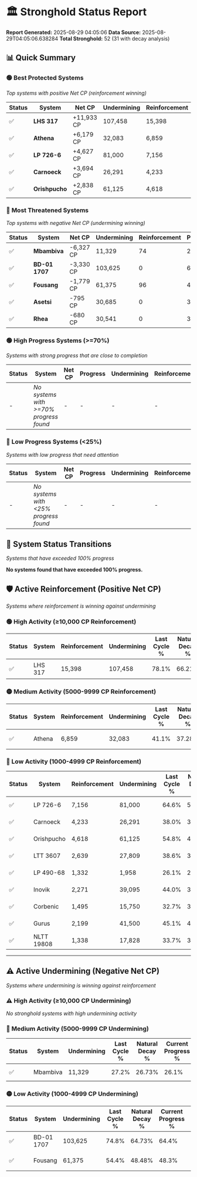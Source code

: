 # 🏛️ Stronghold Status Report

**Report Generated:** 2025-08-29 04:05:06
**Data Source:** 2025-08-29T04:05:06.638284
**Total Stronghold:** 52 (31 with decay analysis)

## 📊 Quick Summary

### 🟢 **Best Protected Systems**
*Top systems with positive Net CP (reinforcement winning)*

| Status | System | Net CP | Undermining | Reinforcement | Progress |
|--------|--------|--------|-------------|---------------|----------|
| ✅ | **LHS 317** | +11,933 CP | 107,458 | 15,398 | 67.4% |
| ✅ | **Athena** | +6,179 CP | 32,083 | 6,859 | 37.9% |
| ✅ | **LP 726-6** | +4,627 CP | 81,000 | 7,156 | 56.5% |
| ✅ | **Carnoeck** | +3,694 CP | 26,291 | 4,233 | 35.4% |
| ✅ | **Orishpucho** | +2,838 CP | 61,125 | 4,618 | 48.7% |

### 🔴 **Most Threatened Systems**
*Top systems with negative Net CP (undermining winning)*

| Status | System | Net CP | Undermining | Reinforcement | Progress |
|--------|--------|--------|-------------|---------------|----------|
| ✅ | **Mbambiva** | -6,327 CP | 11,329 | 74 | 26.1% |
| ✅ | **BD-01 1707** | -3,330 CP | 103,625 | 0 | 64.4% |
| ✅ | **Fousang** | -1,779 CP | 61,375 | 96 | 48.3% |
| ✅ | **Asetsi** | -795 CP | 30,685 | 0 | 36.6% |
| ✅ | **Rhea** | -680 CP | 30,541 | 0 | 36.6% |

### 🟢 **High Progress Systems (>=70%)**
*Systems with strong progress that are close to completion*

| Status | System | Net CP | Progress | Undermining | Reinforcement |
|--------|--------|--------|----------|-------------|---------------|
| - | *No systems with >=70% progress found* | - | - | - | - |

### 🔴 **Low Progress Systems (<25%)**
*Systems with low progress that need attention*

| Status | System | Net CP | Progress | Undermining | Reinforcement |
|--------|--------|--------|----------|-------------|---------------|
| - | *No systems with <25% progress found* | - | - | - | - |
## 🔄 System Status Transitions
*Systems that have exceeded 100% progress*

**No systems found that have exceeded 100% progress.**

## 🛡️ Active Reinforcement (Positive Net CP)
*Systems where reinforcement is winning against undermining*

### 🟢 High Activity (≥10,000 CP Reinforcement)

| Status | System | Reinforcement | Undermining | Last Cycle % | Natural Decay % | Current Progress % | Current CP | Net CP | Activity |
|--------|--------|---------------|-------------|--------------|-----------------|-------------------|------------|--------|----------|
| ✅ | LHS 317 | 15,398 | 107,458 | 78.1% | 66.21% | 67.4% | 674,000 | +11,933 | 🟢 High Reinforcement |

### 🟡 Medium Activity (5000-9999 CP Reinforcement)

| Status | System | Reinforcement | Undermining | Last Cycle % | Natural Decay % | Current Progress % | Current CP | Net CP | Activity |
|--------|--------|---------------|-------------|--------------|-----------------|-------------------|------------|--------|----------|
| ✅ | Athena | 6,859 | 32,083 | 41.1% | 37.28% | 37.9% | 379,000 | +6,179 | 🟡 Medium Reinforcement |

### 🔴 Low Activity (1000-4999 CP Reinforcement)

| Status | System | Reinforcement | Undermining | Last Cycle % | Natural Decay % | Current Progress % | Current CP | Net CP | Activity |
|--------|--------|---------------|-------------|--------------|-----------------|-------------------|------------|--------|----------|
| ✅ | LP 726-6 | 7,156 | 81,000 | 64.6% | 56.04% | 56.5% | 565,000 | +4,627 | 🔵 Low Reinforcement |
| ✅ | Carnoeck | 4,233 | 26,291 | 38.0% | 35.03% | 35.4% | 354,000 | +3,694 | 🔵 Low Reinforcement |
| ✅ | Orishpucho | 4,618 | 61,125 | 54.8% | 48.42% | 48.7% | 487,000 | +2,838 | 🔵 Low Reinforcement |
| ✅ | LTT 3607 | 2,639 | 27,809 | 38.6% | 35.60% | 35.8% | 358,000 | +2,009 | 🔵 Low Reinforcement |
| ✅ | LP 490-68 | 1,332 | 1,958 | 26.1% | 25.72% | 25.9% | 259,000 | +1,768 | 🔵 Low Reinforcement |
| ✅ | Inovik | 2,271 | 39,095 | 44.0% | 39.97% | 40.1% | 401,000 | +1,319 | 🔵 Low Reinforcement |
| ✅ | Corbenic | 1,495 | 15,750 | 32.7% | 30.97% | 31.1% | 311,000 | +1,305 | 🔵 Low Reinforcement |
| ✅ | Gurus | 2,199 | 41,500 | 45.1% | 40.89% | 41.0% | 410,000 | +1,145 | 🔵 Low Reinforcement |
| ✅ | NLTT 19808 | 1,338 | 17,828 | 33.7% | 31.79% | 31.9% | 319,000 | +1,124 | 🔵 Low Reinforcement |


---

## ⚠️ Active Undermining (Negative Net CP)
*Systems where undermining is winning against reinforcement*

### ⚠️ High Activity (≥10,000 CP Undermining)

*No stronghold systems with high undermining activity*

### 🔶 Medium Activity (5000-9999 CP Undermining)

| Status | System | Undermining | Last Cycle % | Natural Decay % | Current Progress % | Reinforcement | Current CP | Net CP | Activity |
|--------|--------|-------------|--------------|-----------------|-------------------|---------------|------------|--------|----------|
| ✅ | Mbambiva | 11,329 | 27.2% | 26.73% | 26.1% | 74 | 261,000 | -6,327 | 🔶 Medium Undermining |

### 🟡 Low Activity (1000-4999 CP Undermining)

| Status | System | Undermining | Last Cycle % | Natural Decay % | Current Progress % | Reinforcement | Current CP | Net CP | Activity |
|--------|--------|-------------|--------------|-----------------|-------------------|---------------|------------|--------|----------|
| ✅ | BD-01 1707 | 103,625 | 74.8% | 64.73% | 64.4% | 0 | 644,000 | -3,330 | 🟡 Low Undermining |
| ✅ | Fousang | 61,375 | 54.4% | 48.48% | 48.3% | 96 | 483,000 | -1,779 | 🟡 Low Undermining |
